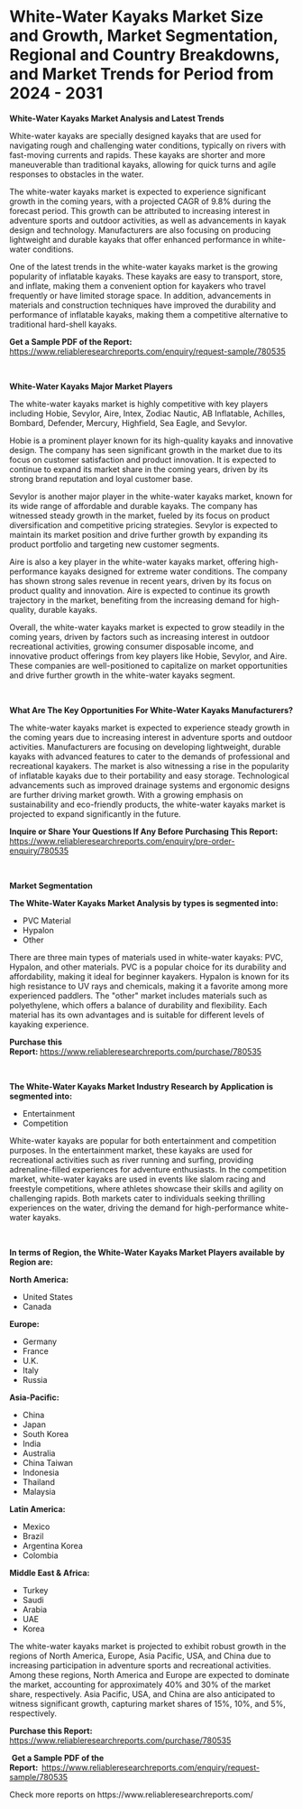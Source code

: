 <p><h1>White-Water Kayaks Market Size and Growth, Market Segmentation, Regional and Country Breakdowns, and Market Trends for Period from 2024 -  2031</h1></p><p><strong>White-Water Kayaks Market Analysis and Latest Trends</strong></p>
<p><p>White-water kayaks are specially designed kayaks that are used for navigating rough and challenging water conditions, typically on rivers with fast-moving currents and rapids. These kayaks are shorter and more maneuverable than traditional kayaks, allowing for quick turns and agile responses to obstacles in the water.</p><p>The white-water kayaks market is expected to experience significant growth in the coming years, with a projected CAGR of 9.8% during the forecast period. This growth can be attributed to increasing interest in adventure sports and outdoor activities, as well as advancements in kayak design and technology. Manufacturers are also focusing on producing lightweight and durable kayaks that offer enhanced performance in white-water conditions.</p><p>One of the latest trends in the white-water kayaks market is the growing popularity of inflatable kayaks. These kayaks are easy to transport, store, and inflate, making them a convenient option for kayakers who travel frequently or have limited storage space. In addition, advancements in materials and construction techniques have improved the durability and performance of inflatable kayaks, making them a competitive alternative to traditional hard-shell kayaks.</p></p>
<p><strong>Get a Sample PDF of the Report:&nbsp;</strong> <a href="https://www.reliableresearchreports.com/enquiry/request-sample/780535">https://www.reliableresearchreports.com/enquiry/request-sample/780535</a></p>
<p>&nbsp;</p>
<p><strong>White-Water Kayaks Major Market Players</strong></p>
<p><p>The white-water kayaks market is highly competitive with key players including Hobie, Sevylor, Aire, Intex, Zodiac Nautic, AB Inflatable, Achilles, Bombard, Defender, Mercury, Highfield, Sea Eagle, and Sevylor. </p><p>Hobie is a prominent player known for its high-quality kayaks and innovative design. The company has seen significant growth in the market due to its focus on customer satisfaction and product innovation. It is expected to continue to expand its market share in the coming years, driven by its strong brand reputation and loyal customer base.</p><p>Sevylor is another major player in the white-water kayaks market, known for its wide range of affordable and durable kayaks. The company has witnessed steady growth in the market, fueled by its focus on product diversification and competitive pricing strategies. Sevylor is expected to maintain its market position and drive further growth by expanding its product portfolio and targeting new customer segments.</p><p>Aire is also a key player in the white-water kayaks market, offering high-performance kayaks designed for extreme water conditions. The company has shown strong sales revenue in recent years, driven by its focus on product quality and innovation. Aire is expected to continue its growth trajectory in the market, benefiting from the increasing demand for high-quality, durable kayaks.</p><p>Overall, the white-water kayaks market is expected to grow steadily in the coming years, driven by factors such as increasing interest in outdoor recreational activities, growing consumer disposable income, and innovative product offerings from key players like Hobie, Sevylor, and Aire. These companies are well-positioned to capitalize on market opportunities and drive further growth in the white-water kayaks segment.</p></p>
<p>&nbsp;</p>
<p><strong>What Are The Key Opportunities For White-Water Kayaks Manufacturers?</strong></p>
<p><p>The white-water kayaks market is expected to experience steady growth in the coming years due to increasing interest in adventure sports and outdoor activities. Manufacturers are focusing on developing lightweight, durable kayaks with advanced features to cater to the demands of professional and recreational kayakers. The market is also witnessing a rise in the popularity of inflatable kayaks due to their portability and easy storage. Technological advancements such as improved drainage systems and ergonomic designs are further driving market growth. With a growing emphasis on sustainability and eco-friendly products, the white-water kayaks market is projected to expand significantly in the future.</p></p>
<p><strong>Inquire or Share Your Questions If Any Before Purchasing This Report:</strong> <a href="https://www.reliableresearchreports.com/enquiry/pre-order-enquiry/780535">https://www.reliableresearchreports.com/enquiry/pre-order-enquiry/780535</a></p>
<p>&nbsp;</p>
<p><strong>Market Segmentation</strong></p>
<p><strong>The White-Water Kayaks Market Analysis by types is segmented into:</strong></p>
<p><ul><li>PVC Material</li><li>Hypalon</li><li>Other</li></ul></p>
<p><p>There are three main types of materials used in white-water kayaks: PVC, Hypalon, and other materials. PVC is a popular choice for its durability and affordability, making it ideal for beginner kayakers. Hypalon is known for its high resistance to UV rays and chemicals, making it a favorite among more experienced paddlers. The "other" market includes materials such as polyethylene, which offers a balance of durability and flexibility. Each material has its own advantages and is suitable for different levels of kayaking experience.</p></p>
<p><strong>Purchase this Report:&nbsp;</strong><a href="https://www.reliableresearchreports.com/purchase/780535">https://www.reliableresearchreports.com/purchase/780535</a></p>
<p>&nbsp;</p>
<p><strong>The White-Water Kayaks Market Industry Research by Application is segmented into:</strong></p>
<p><ul><li>Entertainment</li><li>Competition</li></ul></p>
<p><p>White-water kayaks are popular for both entertainment and competition purposes. In the entertainment market, these kayaks are used for recreational activities such as river running and surfing, providing adrenaline-filled experiences for adventure enthusiasts. In the competition market, white-water kayaks are used in events like slalom racing and freestyle competitions, where athletes showcase their skills and agility on challenging rapids. Both markets cater to individuals seeking thrilling experiences on the water, driving the demand for high-performance white-water kayaks.</p></p>
<p>&nbsp;</p>
<p><strong>In terms of Region, the White-Water Kayaks Market Players available by Region are:</strong></p>
<p>
    <p> <strong> North America: </strong>
        <ul>
            <li>United States</li>
            <li>Canada</li>
        </ul>
        </p> 
    <p> <strong> Europe: </strong>
        <ul>
            <li>Germany</li>
            <li>France</li>
            <li>U.K.</li>
            <li>Italy</li>
            <li>Russia</li>
        </ul>
        </p> 
    <p> <strong> Asia-Pacific: </strong>
        <ul>
            <li>China</li>
            <li>Japan</li>
            <li>South Korea</li>
            <li>India</li>
            <li>Australia</li>
            <li>China Taiwan</li>
            <li>Indonesia</li>
            <li>Thailand</li>
            <li>Malaysia</li>
        </ul>
        </p> 
    <p> <strong> Latin America: </strong>
        <ul>
            <li>Mexico</li>
            <li>Brazil</li>
            <li>Argentina Korea</li>
            <li>Colombia</li>
        </ul>
        </p> 
    <p> <strong> Middle East & Africa: </strong>
        <ul>
            <li>Turkey</li>
            <li>Saudi</li>
            <li>Arabia</li>
            <li>UAE</li>
            <li>Korea</li>
        </ul>
    </p>
    </p>
<p><p>The white-water kayaks market is projected to exhibit robust growth in the regions of North America, Europe, Asia Pacific, USA, and China due to increasing participation in adventure sports and recreational activities. Among these regions, North America and Europe are expected to dominate the market, accounting for approximately 40% and 30% of the market share, respectively. Asia Pacific, USA, and China are also anticipated to witness significant growth, capturing market shares of 15%, 10%, and 5%, respectively.</p></p>
<p><strong>Purchase this Report: </strong><a href="https://www.reliableresearchreports.com/purchase/780535">https://www.reliableresearchreports.com/purchase/780535</a></p>
<p>&nbsp;<strong>Get a Sample PDF of the Report:&nbsp;&nbsp;</strong><a href="https://www.reliableresearchreports.com/enquiry/request-sample/780535">https://www.reliableresearchreports.com/enquiry/request-sample/780535</a></p>
<p><strong></strong></p>
<p>Check more reports on https://www.reliableresearchreports.com/</p>
